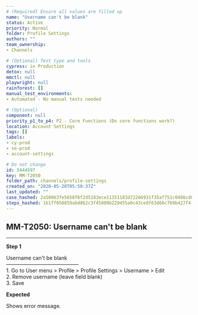 ```yaml
---
# (Required) Ensure all values are filled up
name: "Username can't be blank"
status: Active
priority: Normal
folder: Profile Settings
authors: ""
team_ownership: 
- Channels

# (Optional) Test type and tools
cypress: in Production
detox: null
mmctl: null
playwright: null
rainforest: []
manual_test_environments: 
- Automated - No manual tests needed

# (Optional)
component: null
priority_p1_to_p4: P2 - Core Functions (Do core functions work?)
location: Account Settings
tags: []
labels: 
- cy-prod
- se-prod
- account-settings

# Do not change
id: 5444597
key: MM-T2050
folder_path: channels/profile-settings
created_on: "2020-05-20T05:50:37Z"
last_updated: ""
case_hashed: 2a50063fe5658f6f2d5183ece11351183d72266931f35af751c0486cd8c3a1755142bc26f8afa76df352cdcf2c863f0f
steps_hashed: 1b1ff058859abd862c3f45809b229455a0c43ce8f63d66c769b427f4f1deaae2132dde471e9fca6f66bb348f0bb168d9
---
```


## MM-T2050: Username can't be blank

---

**Step 1**

Username can't be blank\
——————————————\
1\. Go to User menu > Profile > Profile Settings > Username > Edit\
2\. Remove username (leave field blank)\
3\. Save

**Expected**

Shows error message.
